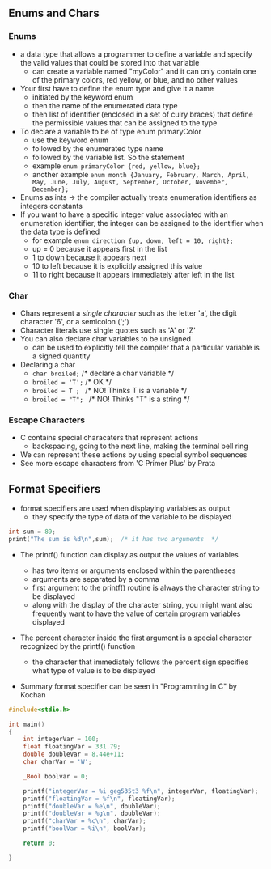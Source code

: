 ## Enums and Chars

### Enums

- a data type that allows a programmer to define a variable and specify the valid values that could be stored into that variable
    - can create a variable named "myColor" and it can only contain one of the primary colors, red yellow, or blue, and no other values
- Your first have to define the enum type and give it a name
    - initiated by the keyword enum
    - then the name of the enumerated data type
    - then list of identifier (enclosed in a set of culry braces) that define the permissible values that can be assigned to the type
- To declare a variable to be of type enum primaryColor
    - use the keyword enum
    - followed by the enumerated type name
    - followed by the variable list. So the statement
    - example ```enum primaryColor {red, yellow, blue};```
    - another example ```enum month {January, February, March, April, May, June, July, August, September, October, November, December};```
- Enums as ints -> the compiler actually treats enumeration identifiers as integers constants
- If you want to have a specific integer value associated with an enumeration identifier, the integer can be assigned to the identifier when the data type is defined
    - for example ```enum direction {up, down, left = 10, right};```
    - up = 0 because it appears first in the list
    - 1 to down because it appears next
    - 10 to left because it is explicitly assigned this value
    - 11 to right because it appears immediately after left in the list
 
 ### Char

 - Chars represent a *single character* such as the letter 'a', the digit character '6', or a semicolon (';')
 - Character literals use single quotes such as 'A' or 'Z'
 - You can also declare char variables to be unsigned
    - can be used to explicitly tell the compiler that a particular variable is a signed quantity
- Declaring a char
    - ```char broiled;``` /* declare a char variable */
    - ```broiled = 'T';``` /* OK */
    - ```broiled = T ; ``` /* NO! Thinks T is a variable */
    - ```broiled = "T"; ``` /* NO! Thinks "T" is a string */

### Escape Characters
- C contains special characaters that represent actions
    - backspacing, going to the next line, making the terminal bell ring
- We can represent these actions by using special symbol sequences
- See more escape characters from 'C Primer Plus' by Prata

## Format Specifiers
- format specifiers are used when displaying variables as output
    - they specify the type of data of the variable to be displayed

```c
int sum = 89;
print("The sum is %d\n",sum);  /* it has two arguments  */
```
- The printf() function can display as output the values of variables
    - has two items or arguments enclosed within the parentheses
    - arguments are separated by a comma
    - first argument to the printf() routine is always the character string to be displayed
    - along with the display of the character string, you might want also frequently want to have the value of certain program variables displayed

- The percent character inside the first argument is a special character recognized by the printf() function
    - the character that immediately follows the percent sign specifies what type of value is to be displayed

- Summary format specifier can be seen in "Programming in C" by Kochan

```c
#include<stdio.h>

int main()
{
    int integerVar = 100;
    float floatingVar = 331.79;
    double doubleVar = 8.44e+11;
    char charVar = 'W';

    _Bool boolvar = 0;

    printf("integerVar = %i geg535t3 %f\n", integerVar, floatingVar);
    printf("floatingVar = %f\n", floatingVar);
    printf("doubleVar = %e\n", doubleVar);
    printf("doubleVar = %g\n", doubleVar);
    printf("charVar = %c\n", charVar);
    printf("boolVar = %i\n", boolVar);

    return 0;

}
```
